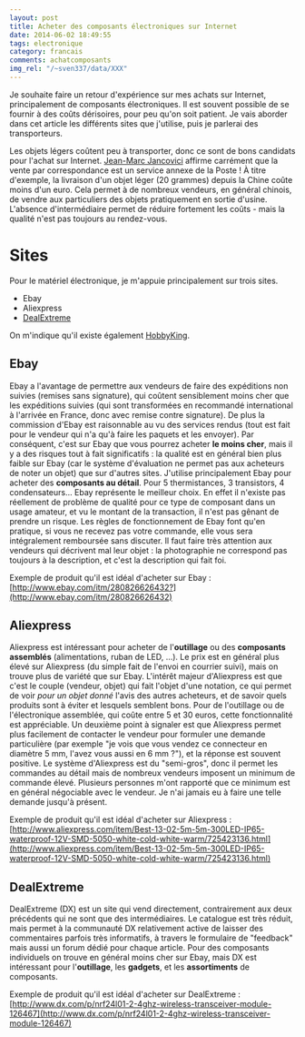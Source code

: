 ```yaml
---
layout: post
title: Acheter des composants électroniques sur Internet
date: 2014-06-02 18:49:55
tags: electronique
category: francais
comments: achatcomposants
img_rel: "/~sven337/data/XXX"
---
```


Je souhaite faire un retour d'expérience sur mes achats sur Internet, principalement de composants électroniques. Il est souvent possible de se fournir à des coûts dérisoires, pour peu qu'on soit patient. Je vais aborder dans cet article les différents sites que j'utilise, puis je parlerai des transporteurs.

Les objets légers coûtent peu à transporter, donc ce sont de bons candidats pour l'achat sur Internet. [Jean-Marc Jancovici](http://www.manicore.com) affirme carrément que la vente par correspondance est un service annexe de la Poste ! À titre d'exemple, la livraison d'un objet léger (20 grammes) depuis la Chine coûte moins d'un euro. Cela permet à de nombreux vendeurs, en général chinois, de vendre aux particuliers des objets pratiquement en sortie d'usine. L'absence d'intermédiaire permet de réduire fortement les coûts - mais la qualité n'est pas toujours au rendez-vous. 

# Sites 
Pour le matériel électronique, je m'appuie principalement sur trois sites. 

- Ebay
- Aliexpress
- [DealExtreme](http://www.dx.com/)

On m'indique qu'il existe également [HobbyKing](http://www.hobbyking.com/).

## Ebay

Ebay a l'avantage de permettre aux vendeurs de faire des expéditions non suivies (remises sans signature), qui coûtent sensiblement moins cher que les expéditions suivies (qui sont transformées en recommandé international à l'arrivée en France, donc avec remise contre signature). De plus la commission d'Ebay est raisonnable au vu des services rendus (tout est fait pour le vendeur qui n'a qu'à faire les paquets et les envoyer).
Par conséquent, c'est sur Ebay que vous pourrez acheter **le moins cher**, mais il y a des risques tout à fait significatifs : la qualité est en général bien plus faible sur Ebay (car le système d'évaluation ne permet pas aux acheteurs de noter un objet) que sur d'autres sites. J'utilise principalement Ebay pour acheter des **composants au détail**. Pour 5 thermistances, 3 transistors, 4 condensateurs... Ebay représente le meilleur choix. En effet il n'existe pas réellement de problème de qualité pour ce type de composant dans un usage amateur, et vu le montant de la transaction, il n'est pas gênant de prendre un risque.
Les règles de fonctionnement de Ebay font qu'en pratique, si vous ne recevez pas votre commande, elle vous sera intégralement remboursée sans discuter.
Il faut faire très attention aux vendeurs qui décrivent mal leur objet : la photographie ne correspond pas toujours à la description, et c'est la description qui fait foi.

Exemple de produit qu'il est idéal d'acheter sur Ebay :
[http://www.ebay.com/itm/280826626432?](http://www.ebay.com/itm/280826626432)

## Aliexpress

Aliexpress est intéressant pour acheter de l'**outillage** ou des **composants assemblés** (alimentations, ruban de LED, ...). Le prix est en général plus élevé sur Aliexpress (du simple fait de l'envoi en courrier suivi), mais on trouve plus de variété que sur Ebay. L'intérêt majeur d'Aliexpress est que c'est le couple (vendeur, objet) qui fait l'objet d'une notation, ce qui permet de voir *pour un objet donné* l'avis des autres acheteurs, et de savoir quels produits sont à éviter et lesquels semblent bons. Pour de l'outillage ou de l'électronique assemblée, qui coûte entre 5 et 30 euros, cette fonctionnalité est appréciable.
Un deuxième point à signaler est que Aliexpress permet plus facilement de contacter le vendeur pour formuler une demande particulière (par exemple "je vois que vous vendez ce connecteur en diamètre 5 mm, l'avez vous aussi en 6 mm ?"), et la réponse est souvent positive.
Le système d'Aliexpress est du "semi-gros", donc il permet les commandes au détail mais de nombreux vendeurs imposent un minimum de commande élevé. Plusieurs personnes m'ont rapporté que ce minimum est en général négociable avec le vendeur. Je n'ai jamais eu à faire une telle demande jusqu'à présent.

Exemple de produit qu'il est idéal d'acheter sur Aliexpress :
[http://www.aliexpress.com/item/Best-13-02-5m-5m-300LED-IP65-waterproof-12V-SMD-5050-white-cold-white-warm/725423136.html](http://www.aliexpress.com/item/Best-13-02-5m-5m-300LED-IP65-waterproof-12V-SMD-5050-white-cold-white-warm/725423136.html)

## DealExtreme

DealExtreme (DX) est un site qui vend directement, contrairement aux deux précédents qui ne sont que des intermédiaires. Le catalogue est très réduit, mais permet à la communauté DX relativement active de laisser des commentaires parfois très informatifs, à travers le formulaire de "feedback" mais aussi un forum dédié pour chaque article. Pour des composants individuels on trouve en général moins cher sur Ebay, mais DX est intéressant pour l'**outillage**, les **gadgets**, et les **assortiments** de composants. 

Exemple de produit qu'il est idéal d'acheter sur DealExtreme :
[http://www.dx.com/p/nrf24l01-2-4ghz-wireless-transceiver-module-126467](http://www.dx.com/p/nrf24l01-2-4ghz-wireless-transceiver-module-126467)
